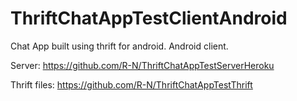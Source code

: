 # ThriftChatAppTestClientAndroid
Chat App built using thrift for android. Android client.

Server: https://github.com/R-N/ThriftChatAppTestServerHeroku

Thrift files: https://github.com/R-N/ThriftChatAppTestThrift
